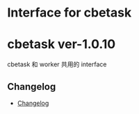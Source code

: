 # Interface for cbetask


# cbetask ver-1.0.10

cbetask 和 worker 共用的 interface


## Changelog

- [Changelog](CHANGELOG.md)